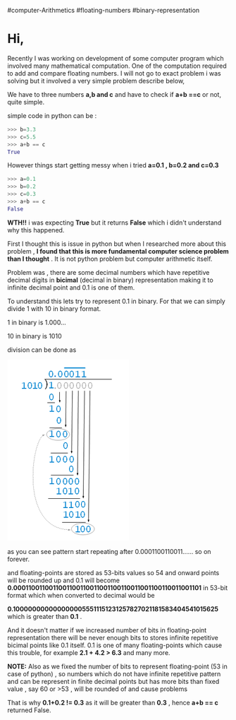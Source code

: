 #computer-Arithmetics #floating-numbers #binary-representation

# Hi,

Recently I was working on development of some computer program which involved many mathematical computation. One of the computation required to add and compare floating numbers. 
I will not go to exact problem i was solving but it involved a very simple problem describe below, 

We have to three numbers **a,b and c** and have to check if **a+b ==c** or not, quite simple.

simple code in python can be :

```python   
>>> b=3.3       
>>> c=5.5       
>>> a+b == c 
True  
```

However things start getting messy when i tried **a=0.1 , b=0.2 and c=0.3** 

```python
>>> a=0.1
>>> b=0.2 
>>> c=0.3 
>>> a+b == c 
False
```

**WTH!!** i was expecting **True** but it returns **False** which i didn't understand why this happened. 

First I thought this is issue in python but when I researched more about this problem , **I found that this is more fundamental computer science problem than I thought** . It is not python problem but computer arithmetic itself.

Problem was , there are some decimal numbers which have repetitive decimal digits in **bicimal** (decimal in binary) representation   making it to infinite decimal point and  0.1 is one of them.

To understand this lets try to represent 0.1 in binary. For that we can simply divide 1 with 10 in binary format.

1 in binary is  1.000...

10 in binary is 1010

division can be done as 

![8.png](https://github.com/gurus158/blogs/blob/gh-pages/images/8.png?raw=true)

as you can see pattern start repeating after 0.0001100110011...... so on  forever. 

and floating-points are stored as 53-bits values so 54 and onward points will be rounded up and 0.1 will become 
**0.0001100110011001100110011001100110011001100110011001101** in 53-bit format which when converted to decimal would be 

**0.1000000000000000055511151231257827021181583404541015625**  which is greater than **0.1** .

And it doesn't matter if we increased number of bits in floating-point representation there will be never enough bits to stores infinite repetitive bicimal points like 0.1 itself. 
0.1 is one of many floating-points which cause this trouble, for example  **2.1 + 4.2 > 6.3** and many more.

**NOTE:** Also as we fixed the number of bits to represent floating-point (53 in case of python) , so numbers which do not have infinite  repetitive pattern and can be represent in finite decimal points but has more bits than fixed value , say 60 or >53 , will be rounded of and cause problems 

That is why **0.1+0.2 != 0.3** as it will be  greater than **0.3** , hence **a+b == c**  returned False.

 




